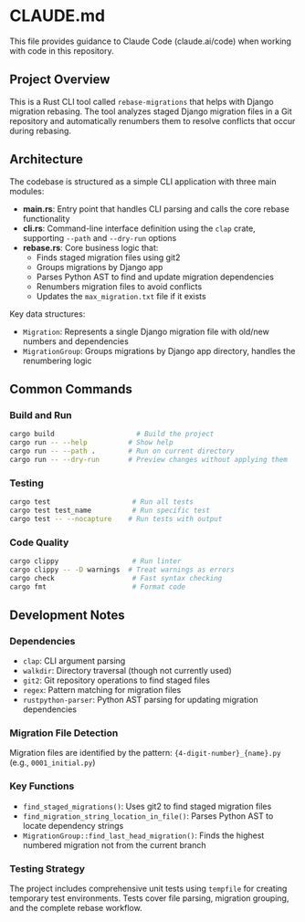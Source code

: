 # CLAUDE.md

This file provides guidance to Claude Code (claude.ai/code) when working with code in this repository.

## Project Overview

This is a Rust CLI tool called `rebase-migrations` that helps with Django migration rebasing. The tool analyzes staged Django migration files in a Git repository and automatically renumbers them to resolve conflicts that occur during rebasing.

## Architecture

The codebase is structured as a simple CLI application with three main modules:

- **main.rs**: Entry point that handles CLI parsing and calls the core rebase functionality
- **cli.rs**: Command-line interface definition using the `clap` crate, supporting `--path` and `--dry-run` options
- **rebase.rs**: Core business logic that:
  - Finds staged migration files using git2
  - Groups migrations by Django app
  - Parses Python AST to find and update migration dependencies
  - Renumbers migration files to avoid conflicts
  - Updates the `max_migration.txt` file if it exists

Key data structures:
- `Migration`: Represents a single Django migration file with old/new numbers and dependencies
- `MigrationGroup`: Groups migrations by Django app directory, handles the renumbering logic

## Common Commands

### Build and Run
```bash
cargo build                    # Build the project
cargo run -- --help          # Show help
cargo run -- --path .        # Run on current directory
cargo run -- --dry-run       # Preview changes without applying them
```

### Testing
```bash
cargo test                    # Run all tests
cargo test test_name          # Run specific test
cargo test -- --nocapture    # Run tests with output
```

### Code Quality
```bash
cargo clippy                  # Run linter
cargo clippy -- -D warnings  # Treat warnings as errors
cargo check                   # Fast syntax checking
cargo fmt                     # Format code
```

## Development Notes

### Dependencies
- `clap`: CLI argument parsing
- `walkdir`: Directory traversal (though not currently used)
- `git2`: Git repository operations to find staged files
- `regex`: Pattern matching for migration files
- `rustpython-parser`: Python AST parsing for updating migration dependencies

### Migration File Detection
Migration files are identified by the pattern: `{4-digit-number}_{name}.py` (e.g., `0001_initial.py`)

### Key Functions
- `find_staged_migrations()`: Uses git2 to find staged migration files
- `find_migration_string_location_in_file()`: Parses Python AST to locate dependency strings
- `MigrationGroup::find_last_head_migration()`: Finds the highest numbered migration not from the current branch

### Testing Strategy
The project includes comprehensive unit tests using `tempfile` for creating temporary test environments. Tests cover file parsing, migration grouping, and the complete rebase workflow.